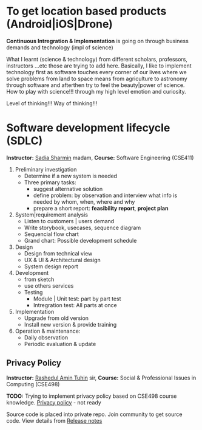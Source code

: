 # To get location based products (Android|iOS|Drone)
**Continuous Intregration & Implementation** is going on through business demands and technology (impl of science) 

What I learnt (science & technology) from different scholars, professors, instructors ...etc those are trying to add here. 
Basically, I like to implement technology first as software touches every corner of our lives where we solve problems from land to space means from agriculture to astronomy through software and afterthen try to feel the beauty|power of science. 
How to play with science!!! through my high level emotion and curiosity.

Level of thinking!!! 
Way of thinking!!!

# Software development lifecycle (SDLC)
**Instructor:** [Sadia Sharmin](https://www.researchgate.net/profile/Sadia_Sharmin3) madam, **Course:** Software Engineering (CSE411) 

1. Preliminary investigation
   - Determine if a new system is needed
   - Three primary tasks:
     - suggest alternative solution
     - define problem: by observation and interview what info is needed by whom, when, where and why
     - prepare a short report: **feasibility report**, **project plan**
2. System|requirement analysis
   - Listen to customers | users demand
   - Write storybook, usecases, sequence diagram
   - Sequencial flow chart
   - Grand chart: Possible development schedule
3. Design
   - Design from technical view
   - UX & UI & Architectural design
   - System design report
4. Development
   - from sketch
   - use others services
   - Testing
     - Module | Unit test: part by part test
     - Intregration test: All parts at once
5. Implementation
   - Upgrade from old version
   - Install new version & provide training
6. Operation & maintenance: 
   - Daily observation
   - Periodic evaluation & update

## Privacy Policy ##
**Instructor:** [Rashedul Amin Tuhin](https://www.linkedin.com/in/rashedul-amin-tuhin-76b63151) sir, **Course:** Social & Professional Issues in Computing (CSE498) 


**TODO:** Trying to implement privacy policy based on CSE498 course knowledge. [Privacy policy](https://github.com/Sakib-Rahman-Bangladesh/product-tracker/blob/master/privacy_policy.md) - not ready

Source code is placed into private repo. Join community to get source code. View details from [Release notes](https://github.com/Sakib-Rahman-Bangladesh/product-tracker/releases)

